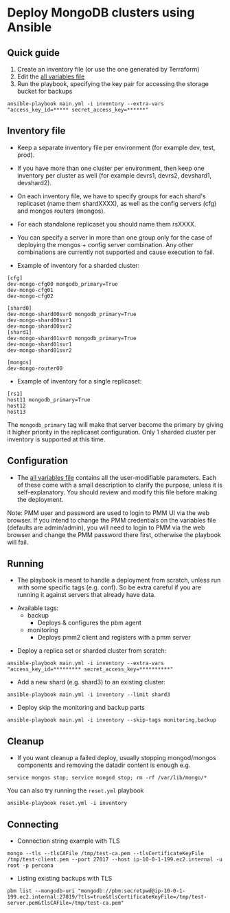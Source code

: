 # Deploy MongoDB clusters using Ansible
## Quick guide
1. Create an inventory file (or use the one generated by Terraform)
2. Edit the [all variables file](group_vars/all)
3. Run the playbook, specifying the key pair for accessing the storage bucket for backups
```
ansible-playbook main.yml -i inventory --extra-vars "access_key_id=***** secret_access_key=******"
```

## Inventory file

- Keep a separate inventory file per environment (for example dev, test, prod).
- If you have more than one cluster per environment, then keep one inventory per cluster as well (for example devrs1, devrs2, devshard1, devshard2).
- On each inventory file, we have to specify groups for each shard's replicaset (name them shardXXXX), as well as the config servers (cfg) and mongos routers (mongos). 
- For each standalone replicaset you should name them rsXXXX.
- You can specify a server in more than one group only for the case of deploying the mongos + config server combination. Any other combinations are currently not supported and cause execution to fail.

- Example of inventory for a sharded cluster:
```
[cfg]
dev-mongo-cfg00 mongodb_primary=True
dev-mongo-cfg01
dev-mongo-cfg02

[shard0]
dev-mongo-shard00svr0 mongodb_primary=True
dev-mongo-shard00svr1
dev-mongo-shard00svr2
[shard1]
dev-mongo-shard01svr0 mongodb_primary=True
dev-mongo-shard01svr1
dev-mongo-shard01svr2

[mongos]
dev-mongo-router00
```

- Example of inventory for a single replicaset:
```
[rs1]
host11 mongodb_primary=True
host12
host13
```

The `mongodb_primary` tag will make that server become the primary by giving it higher priority in the replicaset configuration.
Only 1 sharded cluster per inventory is supported at this time.

## Configuration
* The [all variables file](group_vars/all) contains all the user-modifiable parameters. Each of these come with a small description to clarify the purpose, unless it is self-explanatory. 
You should review and modify this file before making the deployment.

Note: PMM user and password are used to login to PMM UI via the web browser. If you intend to change the PMM credentials on the variables file (defaults are admin/admin), you will need to login to PMM via the web browser and change the PMM password there first, otherwise the playbook will fail. 
 
## Running
* The playbook is meant to handle a deployment from scratch, unless run with some specific tags (e.g. conf). So be extra careful if you are running it against servers that already have data.

- Available tags:
  - backup
    - Deploys & configures the pbm agent
  - monitoring
    - Deploys pmm2 client and registers with a pmm server

* Deploy a replica set or sharded cluster from scratch:
```
ansible-playbook main.yml -i inventory --extra-vars "access_key_id=********* secret_access_key=**********"
```
* Add a new shard (e.g. shard3) to an existing cluster:
```
ansible-playbook main.yml -i inventory --limit shard3
```
* Deploy skip the monitoring and backup parts
```
ansible-playbook main.yml -i inventory --skip-tags monitoring,backup
```

## Cleanup
* If you want cleanup a failed deploy, usually stopping mongod/mongos components and removing the datadir content is enough e.g.
```
service mongos stop; service mongod stop; rm -rf /var/lib/mongo/*
```

You can also try running the `reset.yml` playbook
```
ansible-playbook reset.yml -i inventory
```

## Connecting 
* Connection string example with TLS
```
mongo --tls --tlsCAFile /tmp/test-ca.pem --tlsCertificateKeyFile /tmp/test-client.pem --port 27017 --host ip-10-0-1-199.ec2.internal -u root -p percona
```
* Listing existing backups with TLS
```
pbm list --mongodb-uri "mongodb://pbm:secretpwd@ip-10-0-1-199.ec2.internal:27019/?tls=true&tlsCertificateKeyFile=/tmp/test-server.pem&tlsCAFile=/tmp/test-ca.pem"
```
